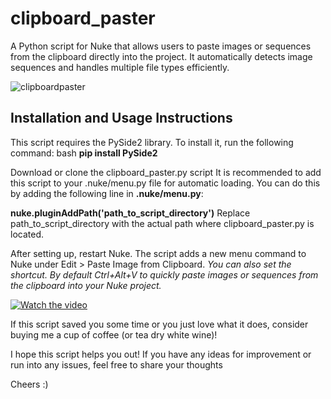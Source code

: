 # clipboard_paster
A Python script for Nuke that allows users to paste images or sequences from the clipboard directly into the project. It automatically detects image sequences and handles multiple file types efficiently.

![clipboardpaster](https://github.com/user-attachments/assets/4971e81f-a3d6-4368-ab78-b42d6fe8d54f)

## Installation and Usage Instructions

This script requires the PySide2 library. To install it, run the following command:
bash
**pip install PySide2**

Download or clone the clipboard_paster.py script
It is recommended to add this script to your .nuke/menu.py file for automatic loading. You can do this by adding the following line in **.nuke/menu.py**:

**nuke.pluginAddPath('path_to_script_directory')**
Replace path_to_script_directory with the actual path where clipboard_paster.py is located.

After setting up, restart Nuke.
The script adds a new menu command to Nuke under Edit > Paste Image from Clipboard.
*You can also set the shortcut. By default Ctrl+Alt+V to quickly paste images or sequences from the clipboard into your Nuke project.*

[![Watch the video](https://img.youtube.com/vi/ObUX7_2kuj8/maxresdefault.jpg)](https://youtu.be/ObUX7_2kuj8)

If this script saved you some time or you just love what it does, consider buying me a cup of coffee (or tea dry white wine)!

I hope this script helps you out! If you have any ideas for improvement or run into any issues, feel free to share your thoughts

Cheers :) 
